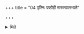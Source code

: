 +++
title = "04 पृश्निः पष्ठौही मारुत्यालभ्यते"

+++

<details><summary>थिते</summary>

पृश्निः पष्ठौही मारुत्यालभ्यते ४
</details>
